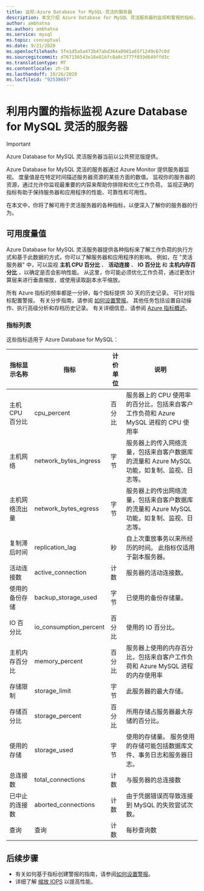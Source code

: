 ```yaml
---
title: 监视-Azure Database for MySQL-灵活的服务器
description: 本文介绍 Azure Database for MySQL 灵活服务器的监视和警报的指标，包括 CPU、存储和连接统计信息。
author: ambhatna
ms.author: ambhatna
ms.service: mysql
ms.topic: conceptual
ms.date: 9/21/2020
ms.openlocfilehash: 5fe1d5a5a472b47abd364a89d1a65f1249c67c0d
ms.sourcegitcommit: d767156543e16e816fc8a0c3777f033d649ffd3c
ms.translationtype: MT
ms.contentlocale: zh-CN
ms.lasthandoff: 10/26/2020
ms.locfileid: "92538657"
---
```

# <a name="monitor-azure-database-for-mysql-flexible-servers-with-built-in-metrics"></a>利用内置的指标监视 Azure Database for MySQL 灵活的服务器

> [!IMPORTANT] 
> Azure Database for MySQL 灵活服务器当前以公共预览版提供。

Azure Database for MySQL 灵活的服务器通过 Azure Monitor 提供服务器监视。 度量值是在特定时间描述服务器资源的某些方面的数值。 监视你的服务器的资源，通过允许你监视最重要的内容来帮助你排除和优化工作负荷。 监视正确的指标有助于保持服务器和应用程序的性能、可靠性和可用性。

在本文中，你将了解可用于灵活服务器的各种指标，以便深入了解你的服务器的行为。

## <a name="available-metrics"></a>可用度量值

Azure Database for MySQL 灵活服务器提供各种指标来了解工作负荷的执行方式和基于此数据的方式，你可以了解服务器和应用程序的影响。 例如，在 "灵活服务器" 中，可以监视 **主机 CPU 百分比** 、 **活动连接** 、 **IO 百分比** 和 **主机内存百分比** ，以确定是否会影响性能。 从这里，你可能必须优化工作负荷，通过更改计算层来进行垂直缩放，或使用读取副本水平缩放。

所有 Azure 指标的频率都是一分钟，每个指标提供 30 天的历史记录。 可针对指标配置警报。 有关分步指南，请参阅 [如何设置警报](./how-to-alert-on-metric.md)。 其他任务包括设置自动操作、执行高级分析和存档历史记录。 有关详细信息，请参阅 [Azure 指标概述](../../azure-monitor/platform/data-platform.md)。

### <a name="list-of-metrics"></a>指标列表
这些指标适用于 Azure Database for MySQL：

|指标显示名称|指标|计价单位|说明|
|---|---|---|---|
|主机 CPU 百分比|cpu_percent|百分比|服务器上的 CPU 使用率的百分比，包括来自客户工作负荷和 Azure MySQL 进程的 CPU 使用率|
|主机网络 |network_bytes_ingress|字节|服务器上的传入网络流量，包括来自客户数据库的流量和 Azure MySQL 功能，如复制、监视、日志等。|
|主机网络流出量|network_bytes_egress|字节|服务器上的传出网络流量，包括来自客户数据库的流量和 Azure MySQL 功能，如复制、监视、日志等。|
|复制滞后时间|replication_lag|秒|自上次重放事务以来所经历的时间。 此指标仅适用于副本服务器。|
|活动连接数|active_connection|计数|服务器的活动连接数。|
|使用的备份存储|backup_storage_used|字节|已使用的备份存储量。|
|IO 百分比|io_consumption_percent|百分比|使用的 IO 百分比。|
|主机内存百分比|memory_percent|百分比|服务器上使用的内存百分比，包括来自客户工作负荷和 Azure MySQL 进程的内存使用率|
|存储限制|storage_limit|字节|此服务器的最大存储。|
|存储百分比|storage_percent|百分比|所用存储占服务器最大存储的百分比。|
|使用的存储|storage_used|字节|使用的存储量。 服务使用的存储可能包括数据库文件、事务日志和服务器日志。|
|总连接数|total_connections|计数|与服务器的总连接数|
|已中止的连接数|aborted_connections|计数|由于凭据错误而导致连接到 MySQL 的失败尝试次数。|
|查询|查询|计数|每秒查询数|

## <a name="next-steps"></a>后续步骤
- 有关如何基于指标创建警报的指南，请参阅[如何设置警报](./how-to-alert-on-metric.md)。
- 详细了解 [缩放 IOPS](./concepts/../concepts-compute-storage.md#iops) 以提高性能。